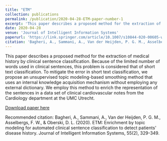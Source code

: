 ```yaml
---
title: "ETM"
collection: publications
permalink: /publication/2020-04-28-ETM-paper-number-1
excerpt: 'This paper describes a proposed method for the extraction of medical history by clinical sentence classication.'
date: 2020-04-28
venue: 'Journal of Intelligent Information Systems'
paperurl: 'https://link.springer.com/article/10.1007/s10844-020-00605-w'
citation: 'Bagheri, A., Sammani, A., Van der Heijden, P. G. M., Asselbergs, F. W., & Oberski, D. L. (2020). ETM: Enrichment by topic modeling for automated clinical sentence classication to detect patients' disease history. Journal of Intelligent Information Systems, 55(2), 329-349.'
---
```

This paper describes a proposed method for the extraction of medical history by clinical sentence classification. Because of the limited number of words used in clinical sentences, this problem is considered that of short text classification. To mitigate the error in short text classification, we propose an unsupervised topic modeling-based smoothing method that uses an internal knowledge acquisition mechanism without employing any external dictionary. We employ this method to enrich the representation of the sentences in a data set of clinical cardiovascular notes from the Cardiology department at the UMC Utrecht.

[Download paper here](https://link.springer.com/article/10.1007/s10844-020-00605-w)

Recommended citation: Bagheri, A., Sammani, A., Van der Heijden, P. G. M., Asselbergs, F. W., & Oberski, D. L. (2020). ETM: Enrichment by topic modeling for automated clinical sentence classification to detect patients' disease history. Journal of Intelligent Information Systems, 55(2), 329-349.